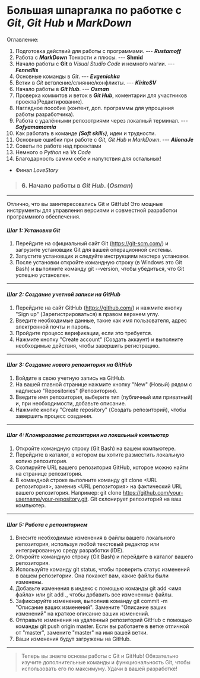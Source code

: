 # Большая шпаргалка по работке с _Git_, _Git Hub_ и _MarkDown_

Оглавление:

1. Подготовка действий для работы с программами. --- **_Rustamoff_**
2. Работа с **_MarkDown_** Тонкости и плюсы. --- ****Shmid****
3. Начало работы с **Git** в _Visual Studio Code_ и немного магии. --- **_Fennellis_**
4. Основные команды в _Git_. --- **_Evgenichka_**
5. Ветки в _Git_ ветвление/слияние/конфликты. --- **_KiritoSV_**
6. Начало работы в **_Git Hub_**. --- **_Osman_**
7. Проверка коммитов и веток в **_Git Hub_**, коментарии для участников проекта(Редактирование).
8. Наглядное пособие (контент, доп. программы для упрощения работы разработчика).
9. Работа с удалёнными репозотриями через локалный терминал. --- **_Sofyamamamia_**
10. Как работать в команде **_(Soft skill`s`)_**, идеи и трудности.
11. Основные ошибки при работе с _Git_, _Git Hub_ и _MarkDown_. --- **_AlionaJe_**
12. Советы по работе над проектами
13. Немного о _Python_ на _Vs Code_
14. Благодарность самим себе и напутствия для остальных!

- Финал _LoveStory_

> ### 6. Начало работы в **_Git Hub_**. (**_Osman_**)

---

Отлично, что вы заинтересовались Git и GitHub! Это мощные инструменты для управления версиями и совместной разработки программного обеспечения.

#### _Шаг 1: Установка Git_

1. Перейдите на официальный сайт Git (https://git-scm.com/) и загрузите установщик Git для вашей операционной системы.
2. Запустите установщик и следуйте инструкциям мастера установки.
3. После установки откройте командную строку (в Windows это Git Bash) и выполните команду git --version, чтобы убедиться, что Git успешно установлен.

---

#### _Шаг 2: Создание учетной записи на GitHub_

1. Перейдите на сайт GitHub (https://github.com/) и нажмите кнопку "Sign up" (Зарегистрироваться) в правом верхнем углу.
2. Введите необходимые данные, такие как имя пользователя, адрес электронной почты и пароль.
3. Пройдите процесс верификации, если это требуется.
4. Нажмите кнопку "Create account" (Создать аккаунт) и выполните необходимые действия, чтобы завершить регистрацию.

---

#### _Шаг 3: Создание нового репозитория на GitHub_

1. Войдите в свою учетную запись на GitHub.
2. На вашей главной странице нажмите кнопку "New" (Новый) рядом с надписью "Repositories" (Репозитории).
3. Введите имя репозитория, выберите тип (публичный или приватный) и, при необходимости, добавьте описание.
4. Нажмите кнопку "Create repository" (Создать репозиторий), чтобы завершить процесс создания.

---

#### _Шаг 4: Клонирование репозитория на локальный компьютер_

1. Откройте командную строку (Git Bash) на вашем компьютере.
2. Перейдите в каталог, в котором вы хотите разместить локальную копию репозитория.
3. Скопируйте URL вашего репозитория GitHub, которое можно найти на странице репозитория.
4. В командной строке выполните команду git clone <URL репозитория>, заменив <URL репозитория> на фактический URL вашего репозитория. Например: git clone https://github.com/your-username/your-repository.git.
   Git склонирует репозиторий на ваш компьютер.

---

#### _Шаг 5: Работа с репозиторием_

1. Внесите необходимые изменения в файлы вашего локального репозитория, используя любой текстовый редактор или интегрированную среду разработки (IDE).
2. Откройте командную строку (Git Bash) и перейдите в каталог вашего репозитория.
3. Используйте команду git status, чтобы проверить статус изменений в вашем репозитории. Она покажет вам, какие файлы были изменены.
4. Добавьте изменения в индекс с помощью команды git add <имя файла> или git add ., чтобы добавить все измененные файлы.
5. Зафиксируйте изменения, выполнив команду git commit -m "Описание ваших изменений". Замените "Описание ваших изменений" на краткое описание ваших изменений.
6. Отправьте изменения на удаленный репозиторий GitHub с помощью команды git push origin master. Если вы работаете в ветке отличной от "master", замените "master" на имя вашей ветки.
7. Ваши изменения будут загружены на GitHub.

---

> Теперь вы знаете основы работы с Git и GitHub! Обязательно изучите дополнительные команды и функциональность Git, чтобы использовать его по максимуму. Удачи в вашей разработке!
